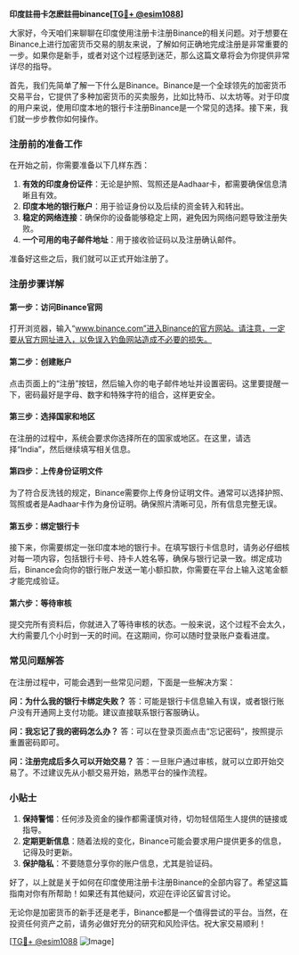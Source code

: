 **印度註冊卡怎麽註冊binance[[TG💪+ @esim1088](https://t.me/s/esim1088)]**

大家好，今天咱们来聊聊在印度使用注册卡注册Binance的相关问题。对于想要在Binance上进行加密货币交易的朋友来说，了解如何正确地完成注册是非常重要的一步。如果你是新手，或者对这个过程感到迷茫，那么这篇文章将会为你提供非常详尽的指导。

首先，我们先简单了解一下什么是Binance。Binance是一个全球领先的加密货币交易平台，它提供了多种加密货币的买卖服务，比如比特币、以太坊等。对于印度的用户来说，使用印度本地的银行卡注册Binance是一个常见的选择。接下来，我们就一步步教你如何操作。

### 注册前的准备工作

在开始之前，你需要准备以下几样东西：

1. **有效的印度身份证件**：无论是护照、驾照还是Aadhaar卡，都需要确保信息清晰且有效。
2. **印度本地的银行账户**：用于验证身份以及后续的资金转入和转出。
3. **稳定的网络连接**：确保你的设备能够稳定上网，避免因为网络问题导致注册失败。
4. **一个可用的电子邮件地址**：用于接收验证码以及注册确认邮件。

准备好这些之后，我们就可以正式开始注册了。

### 注册步骤详解

#### 第一步：访问Binance官网

打开浏览器，输入“www.binance.com”进入Binance的官方网站。请注意，一定要从官方网址进入，以免误入钓鱼网站造成不必要的损失。

#### 第二步：创建账户

点击页面上的“注册”按钮，然后输入你的电子邮件地址并设置密码。这里要提醒一下，密码最好是字母、数字和特殊字符的组合，这样更安全。

#### 第三步：选择国家和地区

在注册的过程中，系统会要求你选择所在的国家或地区。在这里，请选择“India”，然后继续填写相关信息。

#### 第四步：上传身份证明文件

为了符合反洗钱的规定，Binance需要你上传身份证明文件。通常可以选择护照、驾照或者是Aadhaar卡作为身份证明。确保照片清晰可见，所有信息完整无误。

#### 第五步：绑定银行卡

接下来，你需要绑定一张印度本地的银行卡。在填写银行卡信息时，请务必仔细核对每一项内容，包括银行卡号、持卡人姓名等，确保与银行记录一致。绑定成功后，Binance会向你的银行账户发送一笔小额扣款，你需要在平台上输入这笔金额才能完成验证。

#### 第六步：等待审核

提交完所有资料后，你就进入了等待审核的状态。一般来说，这个过程不会太久，大约需要几个小时到一天的时间。在这期间，你可以随时登录账户查看进度。

### 常见问题解答

在注册过程中，可能会遇到一些常见问题，下面是一些解决方案：

**问：为什么我的银行卡绑定失败？**
答：可能是银行卡信息输入有误，或者银行账户没有开通网上支付功能。建议直接联系银行客服确认。

**问：我忘记了我的密码怎么办？**
答：可以在登录页面点击“忘记密码”，按照提示重置密码即可。

**问：注册完成后多久可以开始交易？**
答：一旦账户通过审核，就可以立即开始交易了。不过建议先从小额交易开始，熟悉平台的操作流程。

### 小贴士

1. **保持警惕**：任何涉及资金的操作都需谨慎对待，切勿轻信陌生人提供的链接或指导。
2. **定期更新信息**：随着法规的变化，Binance可能会要求用户提供更多的信息，记得及时更新。
3. **保护隐私**：不要随意分享你的账户信息，尤其是验证码。

好了，以上就是关于如何在印度使用注册卡注册Binance的全部内容了。希望这篇指南对你有所帮助！如果还有其他疑问，欢迎在评论区留言讨论。

无论你是加密货币的新手还是老手，Binance都是一个值得尝试的平台。当然，在投资任何资产之前，请务必做好充分的研究和风险评估。祝大家交易顺利！

[[TG💪+ @esim1088](https://t.me/s/esim1088) ![Image](https://i.postimg.cc/4NQfJmqS/Snipaste-2025-05-13-00-14-12.png)]